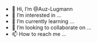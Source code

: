 - 👋 Hi, I’m @Auz-Lugmann
- 👀 I’m interested in ...
- 🌱 I’m currently learning ...
- 💞️ I’m looking to collaborate on ...
- 📫 How to reach me ...

<!---
Auz-Lugmann/Auz-Lugmann is a ✨ special ✨ repository because its `README.md` (this file) appears on your GitHub profile.
You can click the Preview link to take a look at your changes.
--->
